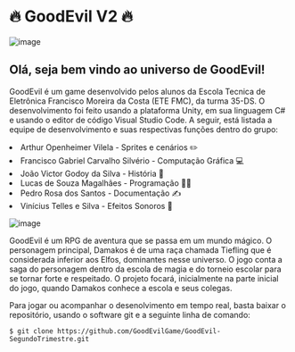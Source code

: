 <h1>🔥 GoodEvil V2 🔥</h1>

![image](https://user-images.githubusercontent.com/79937589/128011790-eb0ff5fc-5388-47a9-a5fc-e603d3b65da4.png)

<h2>Olá, seja bem vindo ao universo de GoodEvil!</h2>
GoodEvil é um game desenvolvido pelos alunos da Escola Tecnica de Eletrônica Francisco Moreira da Costa (ETE FMC), da turma 35-DS. O desenvolvimento foi feito usando a plataforma Unity, em sua linguagem C# e usando o editor de código Visual Studio Code. A seguir, está listada a equipe de desenvolvimento e suas respectivas funções dentro do grupo:
<p>
<li> Arthur Openheimer Vilela - Sprites e cenários ✏️
<li> Francisco Gabriel Carvalho Silvério - Computação Gráfica 💻
<li> João Victor Godoy da Silva - História 📖
<li> Lucas de Souza Magalhães - Programação 👨‍💻
<li> Pedro Rosa dos Santos - Documentação ✍️
<li> Vinícius Telles e Silva - Efeitos Sonoros 🎵

![image](https://user-images.githubusercontent.com/79937589/128012866-ce6ba329-7275-4e07-9e20-55d00102743e.png)
  
GoodEvil é um RPG de aventura que se passa em um mundo mágico. O personagem principal, Damakos é de uma raça chamada Tiefling que é considerada inferior aos Elfos, dominantes nesse universo. O jogo conta a saga do personagem dentro da escola de magia e do torneio escolar para se tornar forte e respeitado.
O projeto focará, inicialmente na parte inicial do jogo, quando Damakos conhece a escola e seus colegas. 
<p>
Para jogar ou acompanhar o desenolvimento em tempo real, basta baixar o repositório, usando o software git e a seguinte linha de comando:
 
    $ git clone https://github.com/GoodEvilGame/GoodEvil-SegundoTrimestre.git

